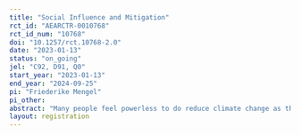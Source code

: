 ```yaml
---
title: "Social Influence and Mitigation"
rct_id: "AEARCTR-0010768"
rct_id_num: "10768"
doi: "10.1257/rct.10768-2.0"
date: "2023-01-13"
status: "on_going"
jel: "C92, D91, Q0"
start_year: "2023-01-13"
end_year: "2024-09-25"
pi: "Friederike Mengel"
pi_other:
abstract: "Many people feel powerless to do reduce climate change as the individual choices they can make are likely to only have negligible impact. If their choices were to influence many others, however, then collectively the impact would become more important. We will study how people’s decision to mitigate their climate impact depends on the possibility to have social influence. In a baseline treatment participants decide by how much to mitigate their climate impact by donating to a tree planting scheme. Additional treatments then allow for their decision to be observed by a number of others either before or after they make their choice. When others observe a decision before they make their choice this creates the possibility of social influence in the experiment. "
layout: registration
---
```


